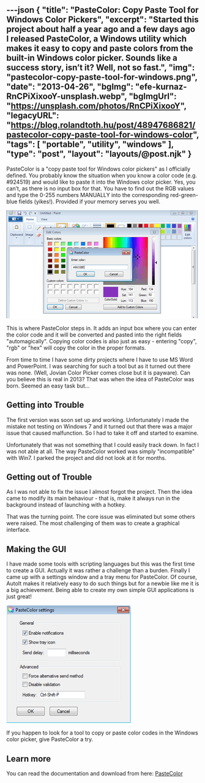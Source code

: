 ---json
{
    "title": "PasteColor: Copy Paste Tool for Windows Color Pickers",
    "excerpt": "Started this project about half a year ago and a few days ago I released PasteColor, a Windows utility which makes it easy to copy and paste colors from the built-in Windows color picker. Sounds like a success story, isn’t it? Well, not so fast.",
    "img": "pastecolor-copy-paste-tool-for-windows.png",
    "date": "2013-04-26",
    "bgImg": "efe-kurnaz-RnCPiXixooY-unsplash.webp",
    "bgImgUrl": "https://unsplash.com/photos/RnCPiXixooY",
    "legacyURL": "https://blog.rolandtoth.hu/post/48947686821/pastecolor-copy-paste-tool-for-windows-color",
    "tags": [
        "portable",
        "utility",
        "windows"
    ],
    "type": "post",
    "layout": "layouts/@post.njk"
}
---

PasteColor is a "copy paste tool for Windows color pickers" as I officially defined. You probably know the situation when you know a color code (e.g. #924519) and would like to paste it into the Windows color picker. Yes, you can’t, as there is no input box for that. You have to find out the RGB values and type the 0-255 numbers MANUALLY into the corresponding red-green-blue fields (yikes!). Provided if your memory serves you well.

![](pastecolor-copy-paste-tool-for-windows.png)

This is where PasteColor steps in. It adds an input box where you can enter the color code and it will be converted and pasted into the right fields "automagically". Copying color codes is also just as easy - entering "copy", "rgb" or "hex" will copy the color in the proper formats.

From time to time I have some dirty projects where I have to use MS Word and PowerPoint. I was searching for such a tool but as it turned out there was none. (Well, Jovian Color Picker comes close but it is payware). Can you believe this is real in 2013? That was when the idea of PasteColor was born. Seemed an easy task but…

## Getting into Trouble

The first version was soon set up and working. Unfortunately I made the mistake not testing on Windows 7 and it turned out that there was a major issue that caused malfunction. So I had to take it off and started to examine.

Unfortunately that was not something that I could easily track down. In fact I was not able at all. The way PasteColor worked was simply "incompatible" with Win7. I parked the project and did not look at it for months. 

## Getting out of Trouble

As I was not able to fix the issue I almost forgot the project. Then the idea came to modify its main behaviour - that is, make it always run in the background instead of launching with a hotkey.

That was the turning point. The core issue was eliminated but some others were raised. The most challenging of them was to create a graphical interface.

## Making the GUI

I have made some tools with scripting languages but this was the first time to create a GUI. Actually it was rather a challenge than a burden. Finally I came up with a settings window and a tray menu for PasteColor. Of course, AutoIt makes it relatively easy to do such things but for a newbie like me it is a big achievement. Being able to create my own simple GUI applications is just great!

![](pastecolor-copy-paste-tool-for-windows-settings.png)

If you happen to look for a tool to copy or paste color codes in the Windows color picker, give PasteColor a try.

## Learn more

You can read the documentation and download from here: [PasteColor](http://pastecolor.rolandtoth.hu/)